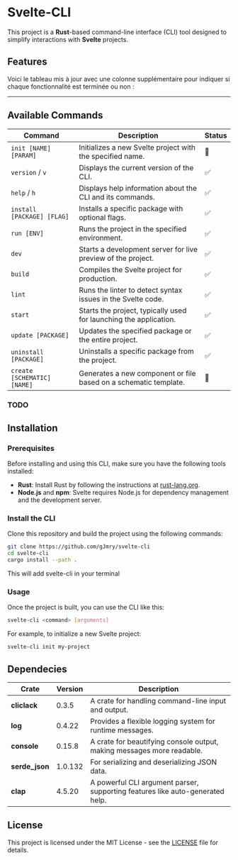 # Svelte-CLI

This project is a **Rust**-based command-line interface (CLI) tool designed to simplify interactions with **Svelte** projects.

## Features

Voici le tableau mis à jour avec une colonne supplémentaire pour indiquer si chaque fonctionnalité est terminée ou non :

---

## Available Commands

| **Command**                 | **Description**                                                          | **Status**      |
|-----------------------------|--------------------------------------------------------------------------|-----------------|
| `init [NAME] [PARAM]`       | Initializes a new Svelte project with the specified name.                |🚧|
| `version` / `v`             | Displays the current version of the CLI.                                 |  ✅  |
| `help` / `h`                | Displays help information about the CLI and its commands.                |   ✅ |
| `install [PACKAGE] [FLAG]`  | Installs a specific package with optional flags.                         | ✅ |
| `run [ENV]`                 | Runs the project in the specified environment.                           | ✅ |
| `dev`                       | Starts a development server for live preview of the project.            |   ✅ |
| `build`                     | Compiles the Svelte project for production.                              |  ✅  |
| `lint`                      | Runs the linter to detect syntax issues in the Svelte code.              |  ✅  |
| `start`                     | Starts the project, typically used for launching the application.       | ✅ |
| `update [PACKAGE]`          | Updates the specified package or the entire project.                     | ✅ |
| `uninstall [PACKAGE]`       | Uninstalls a specific package from the project.                          | ✅ |
| `create [SCHEMATIC] [NAME]` | Generates a new component or file based on a schematic template.        | 🚧 |

### TODO



## Installation

### Prerequisites

Before installing and using this CLI, make sure you have the following tools installed:

- **Rust**: Install Rust by following the instructions at [rust-lang.org](https://www.rust-lang.org/).
- **Node.js** and **npm**: Svelte requires Node.js for dependency management and the development server.

### Install the CLI

Clone this repository and build the project using the following commands:

```bash
git clone https://github.com/gJmry/svelte-cli
cd svelte-cli
cargo install --path .
```

This will add svelte-cli in your terminal

### Usage

Once the project is built, you can use the CLI like this:

```bash
svelte-cli <command> [arguments]
```

For example, to initialize a new Svelte project:

```bash
svelte-cli init my-project
```

## Dependecies

| **Crate**        | **Version** | **Description**                                                            |
|------------------|-------------|----------------------------------------------------------------------------|
| **cliclack**      | 0.3.5       | A crate for handling command-line input and output.                         |
| **log**           | 0.4.22      | Provides a flexible logging system for runtime messages.                    |
| **console**       | 0.15.8      | A crate for beautifying console output, making messages more readable.      |
| **serde_json**    | 1.0.132     | For serializing and deserializing JSON data.                                |
| **clap**          | 4.5.20      | A powerful CLI argument parser, supporting features like auto-generated help. |

## License

This project is licensed under the MIT License - see the [LICENSE](LICENSE) file for details.
```